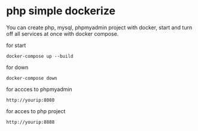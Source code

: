 # php simple dockerize

You can create php, mysql, phpmyadmin project with docker, start and turn off all services at once with docker compose.

for start
```
docker-compose up --build

```


for down 

```
docker-compose down
```


for accces to phpmyadmin 

```
http://yourip:8080
```


for acces to php project 

```
http://yourip:8888
```

